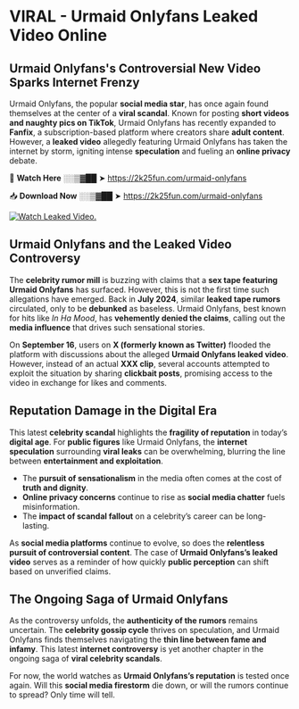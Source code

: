 # VIRAL - Urmaid Onlyfans Leaked Video Online

## **Urmaid Onlyfans's Controversial New Video Sparks Internet Frenzy**  

Urmaid Onlyfans, the popular **social media star**, has once again found themselves at the center of a **viral scandal**. Known for posting **short videos and naughty pics on TikTok**, Urmaid Onlyfans has recently expanded to **Fanfix**, a subscription-based platform where creators share **adult content**. However, a **leaked video** allegedly featuring Urmaid Onlyfans has taken the internet by storm, igniting intense **speculation** and fueling an **online privacy** debate.  

🔴 **Watch Here** ░░▒▓██ ➤ https://2k25fun.com/urmaid-onlyfans  

📥 **Download Now** ░░▒▓██ ➤ https://2k25fun.com/urmaid-onlyfans  

[![Watch Leaked Video.](https://miro.medium.com/v2/resize:fit:828/format:webp/1*cilzJN44JGOrTw9NJCrNHA.gif "Watch Leaked Video")](https://2k25fun.com/urmaid-onlyfans)

## **Urmaid Onlyfans and the Leaked Video Controversy**  

The **celebrity rumor mill** is buzzing with claims that a **sex tape featuring Urmaid Onlyfans** has surfaced. However, this is not the first time such allegations have emerged. Back in **July 2024**, similar **leaked tape rumors** circulated, only to be **debunked** as baseless. Urmaid Onlyfans, best known for hits like *In Ha Mood*, has **vehemently denied the claims**, calling out the **media influence** that drives such sensational stories.  

On **September 16**, users on **X (formerly known as Twitter)** flooded the platform with discussions about the alleged **Urmaid Onlyfans leaked video**. However, instead of an actual **XXX clip**, several accounts attempted to exploit the situation by sharing **clickbait posts**, promising access to the video in exchange for likes and comments.  

## **Reputation Damage in the Digital Era**  

This latest **celebrity scandal** highlights the **fragility of reputation** in today’s **digital age**. For **public figures** like Urmaid Onlyfans, the **internet speculation** surrounding **viral leaks** can be overwhelming, blurring the line between **entertainment and exploitation**.  

- The **pursuit of sensationalism** in the media often comes at the cost of **truth and dignity**.  
- **Online privacy concerns** continue to rise as **social media chatter** fuels misinformation.  
- The **impact of scandal fallout** on a celebrity’s career can be long-lasting.  

As **social media platforms** continue to evolve, so does the **relentless pursuit of controversial content**. The case of **Urmaid Onlyfans’s leaked video** serves as a reminder of how quickly **public perception** can shift based on unverified claims.  

## **The Ongoing Saga of Urmaid Onlyfans**  

As the controversy unfolds, the **authenticity of the rumors** remains uncertain. The **celebrity gossip cycle** thrives on speculation, and Urmaid Onlyfans finds themselves navigating the **thin line between fame and infamy**. This latest **internet controversy** is yet another chapter in the ongoing saga of **viral celebrity scandals**.  

For now, the world watches as **Urmaid Onlyfans’s reputation** is tested once again. Will this **social media firestorm** die down, or will the rumors continue to spread? Only time will tell.